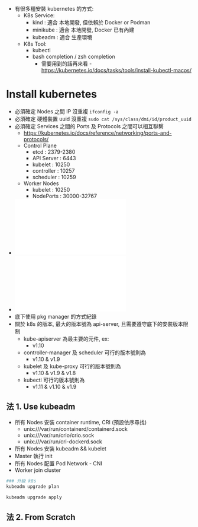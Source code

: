 - 有很多種安裝 kubernetes 的方式:
  - K8s Service:
    - kind : 適合 本地開發, 但依賴於 Docker or Podman
    - minikube : 適合 本地開發, Docker 已有內建
    - kubeadm : 適合 生產環境
  - K8s Tool:
    - kubectl
    - bash completion / zsh completion
      - 需要用到的話再來看 - https://kubernetes.io/docs/tasks/tools/install-kubectl-macos/

# Install kubernetes

- 必須確定 Nodes 之間 IP 沒重複 `ifconfig -a`
- 必須確定 硬體裝置 uuid 沒重複 `sudo cat /sys/class/dmi/id/product_uuid`
- 必須確定 Services 之間的 Ports 及 Protocols 之間可以相互聯繫
  - https://kubernetes.io/docs/reference/networking/ports-and-protocols/
  - Control Plane
    - etcd : 2379-2380
    - API Server : 6443
    - kubelet : 10250
    - controller : 10257
    - scheduler : 10259
  - Worker Nodes
    - kubelet : 10250
    - NodePorts : 30000-32767
- ![Debian-based安裝](./installUbuntu.md#install-k8s--install-kubernetes)
- ![RedHat-based安裝](./installCentOS7.md#install-k8s--install-kubernetes)
- 底下使用 pkg manager 的方式紀錄
- 關於 k8s 的版本, 最大的版本號為 api-server, 且需要遵守底下的安裝版本限制
  - kube-apiserver 為最主要的元件, ex:
    - v1.10
  - controller-manager 及 scheduler 可行的版本號則為
    - v1.10 & v1.9
  - kubelet 及 kube-proxy 可行的版本號則為
    - v1.10 & v1.9 & v1.8
  - kubectl 可行的版本號則為
    - v1.11 & v1.10 & v1.9

## 法 1. Use kubeadm

- 所有 Nodes 安裝 container runtime, CRI (預設依序尋找)
  - unix:///var/run/containerd/containerd.sock
  - unix:///var/run/crio/crio.sock
  - unix:///var/run/cri-dockerd.sock
- 所有 Nodes 安裝 kubeadm && kubelet
- Master 執行 init
- 所有 Nodes 配置 Pod Network - CNI
- Worker join cluster

```bash
### 升級 k8s
kubeadm upgrade plan

kubeadm upgrade apply
```

## 法 2. From Scratch

```bash

```

